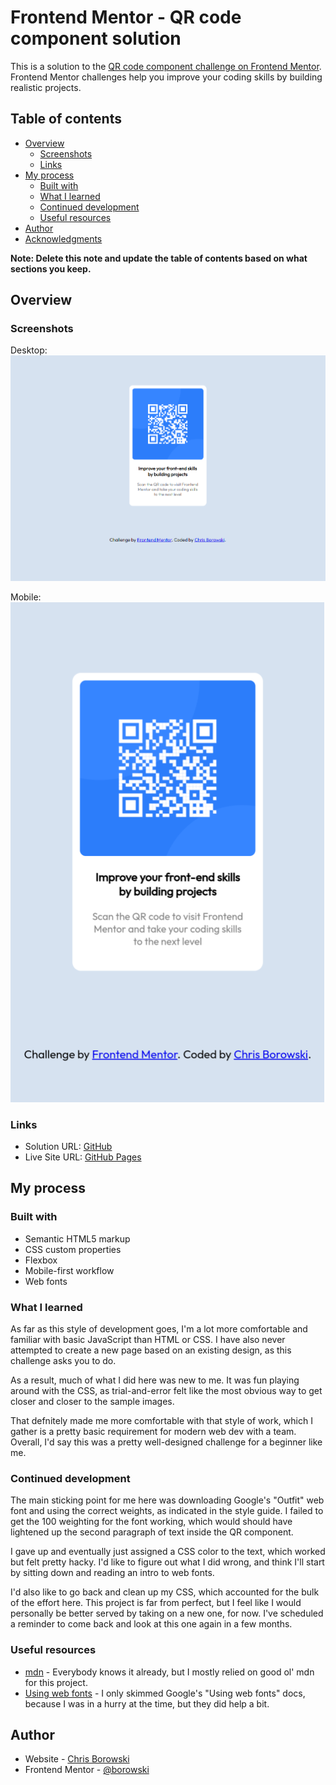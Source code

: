 # Frontend Mentor - QR code component solution

This is a solution to the [QR code component challenge on Frontend Mentor](https://www.frontendmentor.io/challenges/qr-code-component-iux_sIO_H). Frontend Mentor challenges help you improve your coding skills by building realistic projects. 

## Table of contents

- [Overview](#overview)
  - [Screenshots](#screenshots)
  - [Links](#links)
- [My process](#my-process)
  - [Built with](#built-with)
  - [What I learned](#what-i-learned)
  - [Continued development](#continued-development)
  - [Useful resources](#useful-resources)
- [Author](#author)
- [Acknowledgments](#acknowledgments)

**Note: Delete this note and update the table of contents based on what sections you keep.**

## Overview

### Screenshots

Desktop:
  ![](./images/desktop_screenshot.png)

Mobile:
  ![](./images/mobile_screenshot.png)

### Links

- Solution URL: [GitHub](https://github.com/borowski/fementor-QR-code-challenge)
- Live Site URL: [GitHub Pages](https://borowski.github.io/fementor-QR-code-challenge/)

## My process

### Built with

- Semantic HTML5 markup
- CSS custom properties
- Flexbox
- Mobile-first workflow
- Web fonts

### What I learned

As far as this style of development goes, I'm a lot more comfortable and familiar with basic JavaScript than HTML or CSS. I have also never attempted to create a new page based on an existing design, as this challenge asks you to do.

As a result, much of what I did here was new to me. It was fun playing around with the CSS, as trial-and-error felt like the most obvious way to get closer and closer to the sample images.

That defnitely made me more comfortable with that style of work, which I gather is a pretty basic requirement for modern web dev with a team. Overall, I'd say this was a pretty well-designed challenge for a beginner like me.

### Continued development

The main sticking point for me here was downloading Google's "Outfit" web font and using the correct weights, as indicated in the style guide. I failed to get the 100 weighting for the font working, which would should have lightened up the second paragraph of text inside the QR component.

I gave up and eventually just assigned a CSS color to the text, which worked but felt pretty hacky. I'd like to figure out what I did wrong, and think I'll start by sitting down and reading an intro to web fonts.

I'd also like to go back and clean up my CSS, which accounted for the bulk of the effort here. This project is far from perfect, but I feel like I would personally be better served by taking on a new one, for now. I've scheduled a reminder to come back and look at this one again in a few months.

### Useful resources

- [mdn](https://developer.mozilla.org/en-US/) - Everybody knows it already, but I mostly relied on good ol' mdn for this project.
- [Using web fonts](https://fonts.google.com/knowledge/using_type/using_web_fonts) - I only skimmed Google's "Using web fonts" docs, because I was in a hurry at the time, but they did help a bit.

## Author

- Website - [Chris Borowski](https://www.github.com/borowski)
- Frontend Mentor - [@borowski](https://www.frontendmentor.io/profile/borowski)
